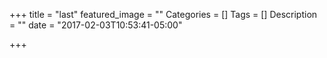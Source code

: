 +++
title = "last"
featured_image = ""
Categories = []
Tags = []
Description = ""
date = "2017-02-03T10:53:41-05:00"

+++

